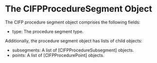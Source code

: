 # The CIFPProcedureSegment Object

The CIFP procedure segment object comprises the following fields:

- type: The procedure segment type.

Additionally, the procedure segment object has lists of child objects:

- subsegments: A list of [CIFPProcedureSubsegment] objects.
- points: A list of [CIFPProcedurePoint] objects.
